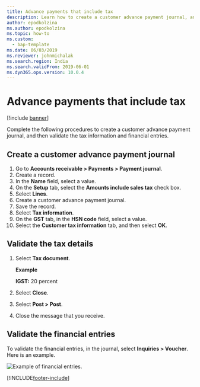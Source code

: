```yaml
---
title: Advance payments that include tax
description: Learn how to create a customer advance payment journal, and then validate the tax information and financial entries, including a process for validating tax details.
author: epodkolzina
ms.author: epodkolzina
ms.topic: how-to
ms.custom: 
  - bap-template
ms.date: 06/03/2019
ms.reviewer: johnmichalak
ms.search.region: India
ms.search.validFrom: 2019-06-01
ms.dyn365.ops.version: 10.0.4
---
```


# Advance payments that include tax

[!include [banner](../../includes/banner.md)]

Complete the following procedures to create a customer advance payment journal, and then validate the tax information and financial entries.

## Create a customer advance payment journal

1. Go to **Accounts receivable \> Payments \> Payment journal**.
2. Create a record.
3. In the **Name** field, select a value.
4. On the **Setup** tab, select the **Amounts include sales tax** check box.
5. Select **Lines**.
6. Create a customer advance payment journal.
7. Save the record.
8. Select **Tax information**.
9. On the **GST** tab, in the **HSN code** field, select a value.
10. Select the **Customer tax information** tab, and then select **OK**.

## Validate the tax details

1. Select **Tax document**.

    **Example**

    **IGST:** 20 percent

2. Select **Close**.
3. Select **Post \> Post**.
4. Close the message that you receive.

## Validate the financial entries

To validate the financial entries, in the journal, select **Inquiries \> Voucher**. Here is an example.

![Example of financial entries.](../media/Annotation-2019-05-21-131638.png)


[!INCLUDE[footer-include](../../../includes/footer-banner.md)]
